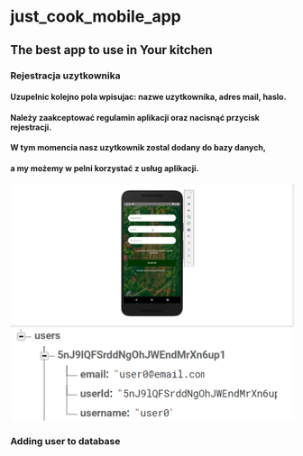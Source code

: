 # just_cook_mobile_app
## The best app to use in Your kitchen
### Rejestracja uzytkownika
####   Uzupelnic kolejno pola wpisujac: nazwe uzytkownika, adres mail, haslo.
####   Należy zaakceptować regulamin aplikacji oraz nacisnąć przycisk rejestracji.
####   W tym momencia nasz uzytkownik zostal dodany do bazy danych,
####   a my możemy w pelni korzystać z usług aplikacji.

![phone](app/src/main/res/readme/rejestracja.gif)
![phone](app/src/main/res/readme/rejestracja_DB.png)

### Adding user to database
<!--![phone](app/src/main/res/readme/db_added.png)-->